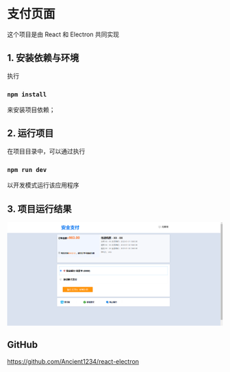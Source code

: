 # 支付页面

这个项目是由 React 和 Electron 共同实现

## 1. 安装依赖与环境

执行

### `npm install`

来安装项目依赖；

## 2. 运行项目

在项目目录中，可以通过执行

### `npm run dev`

以开发模式运行该应用程序

## 3. 项目运行结果

![res.png](res.png)

## GitHub

https://github.com/Ancient1234/react-electron
